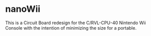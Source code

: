 # nanoWii
This is a Circuit Board redesign for the C/RVL-CPU-40 Nintendo Wii Console with the intention 
of minimizing the size for a portable.